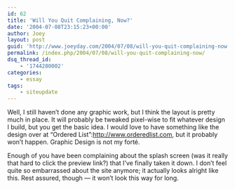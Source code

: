 ```yaml
---
id: 62
title: 'Will You Quit Complaining, Now?'
date: '2004-07-08T23:15:23+00:00'
author: Joey
layout: post
guid: 'http://www.joeyday.com/2004/07/08/will-you-quit-complaining-now'
permalink: /index.php/2004/07/08/will-you-quit-complaining-now/
dsq_thread_id:
    - '1744280002'
categories:
    - essay
tags:
    - siteupdate
---
```


Well, I still haven’t done any graphic work, but I think the layout is pretty much in place. It will probably be tweaked pixel-wise to fit whatever design I build, but you get the basic idea. I would love to have something like the design over at “Ordered List”:http://www.orderedlist.com, but it probably won’t happen. Graphic Design is not my forté.

Enough of you have been complaining about the splash screen (was it really that hard to click the preview link?) that I’ve finally taken it down. I don’t feel quite so embarrassed about the site anymore; it actually looks alright like this. Rest assured, though — it won’t look this way for long.
